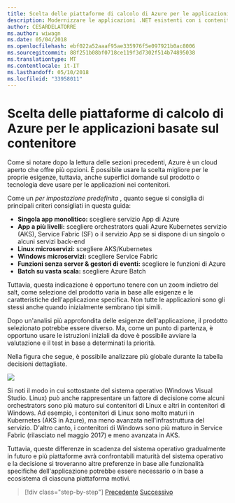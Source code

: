 ```yaml
---
title: Scelta delle piattaforme di calcolo di Azure per le applicazioni basate sul contenitore
description: Modernizzare le applicazioni .NET esistenti con i contenitori di Windows e Cloud di Azure | Scelta delle piattaforme di calcolo di Azure per le applicazioni basate sul contenitore
author: CESARDELATORRE
ms.author: wiwagn
ms.date: 05/04/2018
ms.openlocfilehash: ebf022a52aaaf95ae335976f5e097921b0ac8006
ms.sourcegitcommit: 88f251b08bf0718ce119f3d7302f514b74895038
ms.translationtype: MT
ms.contentlocale: it-IT
ms.lasthandoff: 05/10/2018
ms.locfileid: "33958011"
---
```

# <a name="choosing-azure-compute-platforms-for-container-based-applications"></a>Scelta delle piattaforme di calcolo di Azure per le applicazioni basate sul contenitore

Come si notare dopo la lettura delle sezioni precedenti, Azure è un cloud aperto che offre più opzioni. È possibile usare la scelta migliore per le proprie esigenze, tuttavia, anche superfici domande sul prodotto o tecnologia deve usare per le applicazioni nei contenitori.

Come un *per impostazione predefinita* , quanto segue si consiglia di principali criteri consigliati in questa guida:

  - **Singola app monolitico:** scegliere servizio App di Azure
  - **App a più livelli:** scegliere orchestrators quali Azure Kubernetes servizio (AKS), Service Fabric (SF) o il servizio App se si dispone di un singolo o alcuni servizi back-end
  - **Linux microservizi:** scegliere AKS/Kubernetes
  - **Windows microservizi:** scegliere Service Fabric
  - **Funzioni senza server & gestori di eventi:** scegliere le funzioni di Azure
  - **Batch su vasta scala:** scegliere Azure Batch

Tuttavia, questa indicazione è opportuno tenere con un zoom indietro del salt, come selezione del prodotto varia in base alle esigenze e le caratteristiche dell'applicazione specifica. Non tutte le applicazioni sono gli stessi anche quando inizialmente sembrano tipi simili.

Dopo un'analisi più approfondita delle esigenze dell'applicazione, il prodotto selezionato potrebbe essere diverso. Ma, come un punto di partenza, è opportuno usare le istruzioni iniziali da dove è possibile avviare la valutazione e il test in base a determinati la priorità.

Nella figura che segue, è possibile analizzare più globale durante la tabella decisioni dettagliate.

![](./media/image8.5.png)

Si noti il modo in cui sottostante del sistema operativo (Windows Visual Studio. Linux) può anche rappresentare un fattore di decisione come alcuni orchestrators sono più maturo sui contenitori di Linux e altri in contenitori di Windows. Ad esempio, i contenitori di Linux sono molto maturi in Kubernetes (AKS in Azure), ma meno avanzata nell'infrastruttura del servizio. D'altro canto, i contenitori di Windows sono più maturo in Service Fabric (rilasciato nel maggio 2017) e meno avanzata in AKS.

Tuttavia, queste differenze in scadenza del sistema operativo gradualmente in futuro e più piattaforme avrà confrontabili maturità del sistema operativo e la decisione si troveranno altre preferenze in base alle funzionalità specifiche dell'applicazione potrebbe essere necessario o in base a ecosistema di ciascuna piattaforma motivi.


>[!div class="step-by-step"]
[Precedente](when-to-deploy-windows-containers-to-azure-container-service-kubernetes.md)
[Successivo](build-resilient-services-ready-for-the-cloud-embrace-transient-failures-in-the-cloud.md)
